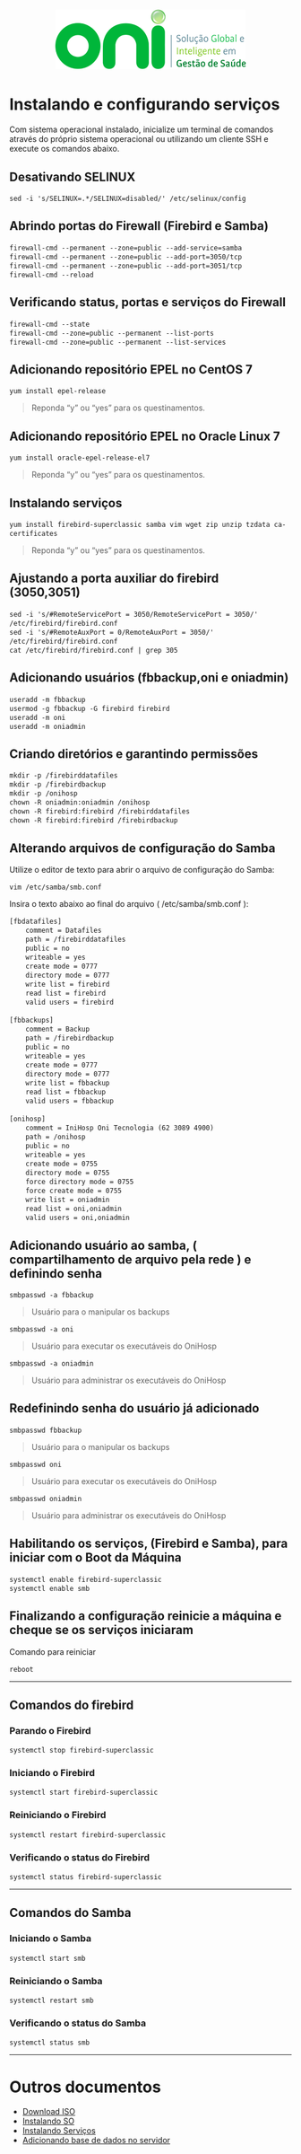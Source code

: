 <h1 align="center">
  <img src="images/oni-logo.png" />
</h1>

# Instalando e configurando serviços

Com sistema operacional instalado, inicialize um terminal de comandos através do próprio sistema operacional ou utilizando um cliente SSH e execute os comandos abaixo.

## Desativando SELINUX
```
sed -i 's/SELINUX=.*/SELINUX=disabled/' /etc/selinux/config
```

## Abrindo portas do Firewall (Firebird e Samba)
```
firewall-cmd --permanent --zone=public --add-service=samba
firewall-cmd --permanent --zone=public --add-port=3050/tcp
firewall-cmd --permanent --zone=public --add-port=3051/tcp
firewall-cmd --reload
```

## Verificando status, portas e serviços do Firewall
```
firewall-cmd --state
firewall-cmd --zone=public --permanent --list-ports
firewall-cmd --zone=public --permanent --list-services
```

## Adicionando repositório EPEL no CentOS 7
```
yum install epel-release
```
> Reponda “y” ou “yes” para os questinamentos.

## Adicionando repositório EPEL no Oracle Linux 7
```
yum install oracle-epel-release-el7
```
> Reponda “y” ou “yes” para os questinamentos.

## Instalando serviços
```
yum install firebird-superclassic samba vim wget zip unzip tzdata ca-certificates
```

> Reponda “y” ou “yes” para os questinamentos.

## Ajustando a porta auxiliar do firebird (3050,3051)
```
sed -i 's/#RemoteServicePort = 3050/RemoteServicePort = 3050/' /etc/firebird/firebird.conf
sed -i 's/#RemoteAuxPort = 0/RemoteAuxPort = 3050/' /etc/firebird/firebird.conf
cat /etc/firebird/firebird.conf | grep 305
```

## Adicionando usuários (fbbackup,oni e oniadmin)
```
useradd -m fbbackup
usermod -g fbbackup -G firebird firebird
useradd -m oni
useradd -m oniadmin
```

## Criando diretórios e garantindo permissões
```
mkdir -p /firebirddatafiles
mkdir -p /firebirdbackup
mkdir -p /onihosp
chown -R oniadmin:oniadmin /onihosp
chown -R firebird:firebird /firebirddatafiles
chown -R firebird:firebird /firebirdbackup
```

## Alterando arquivos de configuração do Samba
Utilize o editor de texto para abrir o arquivo de configuração do Samba:
```
vim /etc/samba/smb.conf
```
Insira o texto abaixo ao final do arquivo ( /etc/samba/smb.conf ):

```
[fbdatafiles]
	comment = Datafiles
	path = /firebirddatafiles
	public = no
	writeable = yes
	create mode = 0777
	directory mode = 0777
	write list = firebird
	read list = firebird
	valid users = firebird

[fbbackups]
	comment = Backup
	path = /firebirdbackup
	public = no
	writeable = yes
	create mode = 0777
	directory mode = 0777
	write list = fbbackup
	read list = fbbackup
	valid users = fbbackup

[onihosp]
	comment = IniHosp Oni Tecnologia (62 3089 4900)
	path = /onihosp
	public = no
	writeable = yes
	create mode = 0755
	directory mode = 0755
	force directory mode = 0755
	force create mode = 0755
	write list = oniadmin
	read list = oni,oniadmin
	valid users = oni,oniadmin
```

## Adicionando usuário ao samba, ( compartilhamento de arquivo pela rede ) e definindo senha
```
smbpasswd -a fbbackup
```
> Usuário para o manipular os backups

```
smbpasswd -a oni
```
> Usuário para executar os executáveis do OniHosp

```
smbpasswd -a oniadmin
```
> Usuário para administrar os executáveis do OniHosp

## Redefinindo senha do usuário já adicionado
```
smbpasswd fbbackup
```
> Usuário para o manipular os backups

```
smbpasswd oni
```
> Usuário para executar os executáveis do OniHosp

```
smbpasswd oniadmin
```
> Usuário para administrar os executáveis do OniHosp

## Habilitando os serviços, (Firebird e Samba), para iniciar com o Boot da Máquina 
```
systemctl enable firebird-superclassic
systemctl enable smb
```

## Finalizando a configuração reinicie a máquina e cheque se os serviços iniciaram
Comando para reiniciar
```
reboot
```
___
## Comandos do firebird

### Parando o Firebird
```
systemctl stop firebird-superclassic
```

### Iniciando o Firebird
```
systemctl start firebird-superclassic
```

### Reiniciando o Firebird
```
systemctl restart firebird-superclassic
```

### Verificando o status do Firebird
```
systemctl status firebird-superclassic
```
___
## Comandos do Samba

### Iniciando o Samba
```
systemctl start smb
```

### Reiniciando o Samba
```
systemctl restart smb
```

### Verificando o status do Samba
```
systemctl status smb
```
___
# Outros documentos
- [Download ISO](README.md)
- [Instalando SO](01INSTALLSO.md)
- [Instalando Serviços](02INSTALLBD.md)
- [Adicionando base de dados no servidor](03BASE.md)



